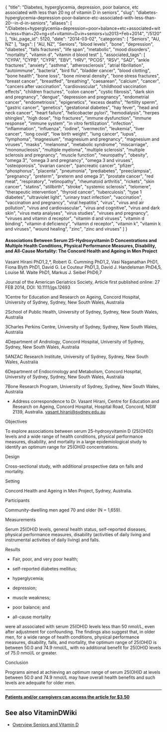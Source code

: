 {
    "title": "Diabetes, hyperglycemia, depression, poor balance, etc associated with less than 20 ng of vitamin D in seniors",
    "slug": "diabetes-hyperglycemia-depression-poor-balance-etc-associated-with-less-than-20--in-d-in-seniors",
    "aliases": [
        "/Diabetes+hyperglycemia+depression+poor+balance+etc+associated+with+less+than+20+ng+of+vitamin+D+in+seniors+\u2013+Feb+2014",
        "/5120"
    ],
    "tiki_page_id": 5120,
    "date": "2014-03-02",
    "categories": [
        "Seniors",
        "AU, NZ"
    ],
    "tags": [
        "AU, NZ",
        "Seniors",
        "blood levels",
        "bone",
        "depression",
        "diabetes",
        "falls fractures",
        "life span",
        "metabolic",
        "mood disorders",
        "mortality",
        "vitamin d",
        "vitamin d blood test"
    ],
    "associated_tags": [
        "CYPA",
        "CYPB",
        "CYPR",
        "EBV",
        "HRV",
        "PCOS",
        "RSV",
        "SAD",
        "ankle fractures",
        "anxiety",
        "asthma",
        "atherosclerosis",
        "atrial fibrillation",
        "autoimmune",
        "bacteria",
        "bird flu",
        "bladder cancer",
        "blood clotting",
        "bone health",
        "bone loss",
        "bone mineral density",
        "bone stress fractures",
        "breast cancer",
        "breastfed",
        "breathing",
        "caesarean",
        "calcium",
        "cancer",
        "cancers after vaccination",
        "cardiovascular",
        "childhood vaccination effects",
        "children fractures",
        "colon cancer",
        "cystic fibrosis",
        "dark skin and pregnancy",
        "dengue",
        "depression and pregnancy",
        "endometrial cancer",
        "endometriosis",
        "epigenetics",
        "excess deaths",
        "fertility sperm",
        "gastric cancer",
        "genetics",
        "gestational diabetes",
        "hay fever",
        "head and neck cancer",
        "heart failure",
        "helicobacter pylori",
        "hemodialysis",
        "herpes shingles",
        "high dose",
        "hip fractures",
        "immune dysfunction",
        "immune response",
        "immune system",
        "in vitro fertilization",
        "infection",
        "inflammation",
        "influenza",
        "iodine",
        "ivermectin",
        "leukemia",
        "liver cancer",
        "long covid",
        "low birth weight",
        "lung cancer",
        "lupus",
        "lymphoma",
        "magnesium",
        "magnesium and pregnancy",
        "magnesium and viruses",
        "masks",
        "melanoma",
        "metabolic syndrome",
        "miscarriage",
        "mononucleosis",
        "multiple myeloma",
        "multiple sclerosis",
        "multiple sclerosis and pregnancy",
        "muscle function",
        "neuropathy",
        "obesity",
        "omega 3",
        "omega 3 and pregnancy",
        "omega 3 and viruses",
        "osteoporosis",
        "ovarian cancer",
        "pancreatic cancer",
        "pfizer",
        "phosphorus",
        "placenta",
        "pneumonia",
        "prediabetes",
        "preeclampsia",
        "pregnancy",
        "preterm",
        "preterm and omega 3",
        "prostate cancer",
        "red meat",
        "respiratory",
        "retinopathy",
        "rheumatoid arthritis",
        "rickets",
        "skin cancer",
        "statins",
        "stillbirth",
        "stroke",
        "systemic sclerosis",
        "telomere",
        "therapeutic intervention",
        "thyroid cancer",
        "tuberculosis",
        "type 1 diabetes",
        "ultraviolet light",
        "urinary tract infection",
        "vaccination",
        "vaccination and pregnancy",
        "viral hepatitis",
        "virus",
        "virus and air pollution",
        "virus and cardiovascular",
        "virus and cognitive",
        "virus and dark skin",
        "virus meta analyses",
        "virus studies",
        "viruses and pregnancy",
        "viruses and vitamin d receptor",
        "vitamin d and viruses",
        "vitamin d binding",
        "vitamin d deficiency",
        "vitamin d receptor",
        "vitamin k",
        "vitamin k and viruses",
        "wound healing",
        "zinc",
        "zinc and viruses"
    ]
}


#### Associations Between Serum 25-Hydroxyvitamin D Concentrations and Multiple Health Conditions, Physical Performance Measures, Disability, and All-Cause Mortality: The Concord Health and Ageing in Men Project

Vasant Hirani PhD1,2,*, Robert G. Cumming PhD1,2, Vasi Naganathan PhD1, Fiona Blyth PhD1, David G. Le Couteur PhD1,3, David J. Handelsman PhD4,5, Louise M. Waite PhD1, Markus J. Seibel PhD6,7

Journal of the American Geriatrics Society, Article first published online: 27 FEB 2014, DOI: 10.1111/jgs.12693

1Centre for Education and Research on Ageing, Concord Hospital, University of Sydney, Sydney, New South Wales, Australia

2School of Public Health, University of Sydney, Sydney, New South Wales, Australia

3Charles Perkins Centre, University of Sydney, Sydney, New South Wales, Australia

4Department of Andrology, Concord Hospital, University of Sydney, Sydney, New South Wales, Australia

5ANZAC Research Institute, University of Sydney, Sydney, New South Wales, Australia

6Department of Endocrinology and Metabolism, Concord Hospital, University of Sydney, Sydney, New South Wales, Australia

7Bone Research Program, University of Sydney, Sydney, New South Wales, Australia

* Address correspondence to Dr. Vasant Hirani, Centre for Education and Research on Ageing, Concord Hospital, Hospital Road, Concord, NSW 2139, Australia. vasant.hirani@sydney.edu.au

Objectives

To explore associations between serum 25-hydroxyvitamin D (25(OH)D) levels and a wide range of health conditions, physical performance measures, disability, and mortality in a large epidemiological study to identify an optimum range for 25(OH)D concentrations.

Design

Cross-sectional study, with additional prospective data on falls and mortality.

Setting

Concord Health and Ageing in Men Project, Sydney, Australia.

Participants

Community-dwelling men aged 70 and older (N = 1,659).

Measurements

Serum 25(OH)D levels, general health status, self-reported diseases, physical performance measures, disability (activities of daily living and instrumental activities of daily living) and falls.

Results

* Fair, poor, and very poor health; 

* self-reported diabetes mellitus; 

* hyperglycemia; 

* depression; 

* muscle weakness; 

* poor balance; and 

* all-cause mortality 

were all associated with serum 25(OH)D levels less than 50 nmol/L, even after adjustment for confounding. The findings also suggest that, in older men, for a wide range of health conditions, physical performance measures, disability, falls, and mortality, the optimum range of 25(OH)D is between 50.0 and 74.9 nmol/L, with no additional benefit for 25(OH)D levels of 75.0 nmol/L or greater.

Conclusion

Programs aimed at achieving an optimum range of serum 25(OH)D at levels between 50.0 and 74.9 nmol/L may have overall health benefits and such levels are adequate for older men.

---

 **[Patients and/or caregivers can access the article for $3.50](http://onlinelibrary.wiley.com/doi/10.1111/jgs.12693/references%20)** 

## See also VitaminDWiki

* [Overview Seniors and Vitamin D](/tags/overview-seniors-and-vitamin-d.html)
